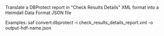 Translate a DBProtect report in "Check Results Details" XML format into a Heimdall Data Format JSON file

Examples:
  saf convert:dbprotect -i check_results_details_report.xml -o output-hdf-name.json

